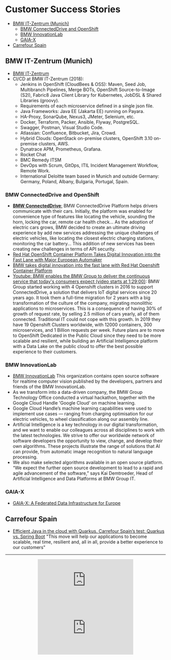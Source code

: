 # Customer Success Stories
- [BMW IT-Zentrum (Munich)](#bmw-it-zentrum-munich)
	- [BMW ConnectedDrive and OpenShift](#bmw-connecteddrive-and-openshift)
	- [BMW InnovationLab](#bmw-innovationlab)
	- [GAIA-X](#gaia-x)
- [Carrefour Spain](#carrefour-spain)

## BMW IT-Zentrum (Munich)
* [BMW IT-Zentrum](https://www.facebook.com/pages/BMW-IT-Zentrum/122968844423716)
* CI/CD at BMW IT-Zentrum (2018): 
    * Jenkins in OpenShift (CloudBees & OSS): Maven, Seed Job, Multibranch Pipelines, Merge BOTs, OpenShift Source-to-Image (S2I), Fabric8 Java Client Library for Kubernetes, JobDSL & Shared Libraries (groovy).
    * Requirements of each microservice defined in a single json file.
    * Java Frameworks: Java EE (Jakarta EE) running on Payara. 
    * HA-Proxy, SonarQube, Nexus3, JMeter, Selenium, etc.
    * Docker, Terraform, Packer, Ansible, Flyway, PostgreSQL.
    * Swagger, Postman, Visual Studio Code.
    * Atlassian: Confluence, Bitbucket, Jira, Crowd.
    * Hybrid Clouds: OpenStack on-premise clusters, OpenShift 3.10 on-premise clusters, AWS.
    * Dynatrace APM, Prometheus, Grafana.
    * Rocket Chat
    * BMC Remedy ITSM
    * DevOps with Scrum, GitOps, ITIL Incident Management Workflow, Remote Work.
    * International Deloitte team based in Munich and outside Germany: Germany, Poland, Albany, Bulgaria, Portugal, Spain.

### BMW ConnectedDrive and OpenShift
* [**BMW ConnectedDrive**:](https://www.bmw-connecteddrive.com/) BMW ConnectedDrive Platform helps drivers communicate with their cars. Initially, the platform was enabled for convenience type of features like locating the vehicle, sounding the horn, locking the car, remote car health check... As the adoption of electric cars grows, BMW decided to create an ultimate driving experience by add new services addressing the unique challenges of electric vehicles, like locating the closest electric charging stations, monitoring the car battery... This addition of new services has been creating new challenges in terms of API security. 
* [Red Hat OpenShift Container Platform Takes Digital Innovation into the Fast Lane with Major European Automaker](https://www.redhat.com/es/about/press-releases/red-hat-openshift-container-platform-takes-digital-innovation-fast-lane-major-european-automaker)
* [BMW takes digital innovation into the fast lane with Red Hat Openshift Container Platform](https://www.linkedin.com/pulse/bmw-takes-digital-innovation-fast-lane-red-hat-openshift-mendus/)
* [Youtube: BMW enables the BMW Group to deliver the continuous service that today's consumers expect (video starts at 1:29:00)](https://www.youtube.com/watch?time_continue=5340&v=FUu4kMc0PL8): BMW Group started working with 4 Openshift clusters in 2016 to support ConnectedDrive, a solution that delivers IoT digital services since 20 years ago. It took them a full-time migration for 2 years with a big transformation of the culture of the company, migrating monolithic applications to microservices. This is a consequence of having 30% of growth of request rate, by selling 2.5 million of cars yearly, all of them connected. Traditional IT could not cope with this growth. In 2019 they have 19 Openshift Clusters worldwide, with 12000 containers, 300 microservices, and 1 Billion requests per week. Future plans are to move to OpenShift Dedicated in the Public Cloud since they need to be more scalable and resilient, while building an Artificial Intelligence platform with a Data Lake on the public cloud to offer the best possible experience to their customers.

### BMW InnovationLab
- [BMW InnovationLab](https://github.com/BMW-InnovationLab) This organization contains open source software for realtime computer vision published by the developers, partners and friends of the BMW InnovationLab.
- As we transform into a data-driven company, the BMW Group Technology Office conducted a virtual hackathon, together with the Google Cloud Handle 'Google Cloud' on machine learning.
- Google Cloud Handle’s machine learning capabilities were used to implement use cases — ranging from charging optimisation for our electric vehicles, to wheel classification along our assembly line.
- Artificial Intelligence is a key technology in our digital transformation, and we want to enable our colleagues across all disciplines to work with the latest technologies. We strive to offer our worldwide network of software developers the opportunity to view, change, and develop their own algorithms. These projects illustrate the range of solutions that AI can provide, from automatic image recognition to natural language processing.
- We also make selected algorithms available in an open source platform. “We expect the further open source development to lead to a rapid and agile advancement of the software,” says Kai Demtroeder, Head of Artificial Intelligence and Data Platforms at BMW Group IT.

### GAIA-X 
- [GAIA-X: A Federated Data Infrastructure for Europe](https://www.bmwi.de/Redaktion/EN/Dossier/gaia-x.html)

## Carrefour Spain
- [Efficient Java in the cloud with Quarkus. Carrefour Spain’s test: Quarkus vs. Spring Boot](https://horizons.carrefour.com/efficient-java-in-the-cloud-with-quarkus) "This move will help our applications to become scalable, real time, resilient and, all in all, provide a better experience to our customers"


---
<center>
<iframe src="https://www.youtube.com/embed/FUu4kMc0PL8" frameborder="0" allow="autoplay; encrypted-media" start=7740 allowfullscreen></iframe>
<iframe src="https://www.youtube.com/embed/UWNHjFFykj8" frameborder="0" allow="autoplay; encrypted-media" allowfullscreen></iframe>
</center>